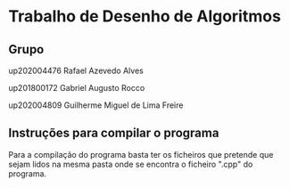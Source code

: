 
# Trabalho de Desenho de Algoritmos

## Grupo

up202004476 Rafael Azevedo Alves

up201800172 Gabriel Augusto Rocco

up202004809 Guilherme Miguel de Lima Freire

## Instruções para compilar o programa

Para a compilação do programa basta ter os ficheiros que pretende que sejam lidos na mesma pasta onde se encontra o ficheiro ".cpp" do programa.